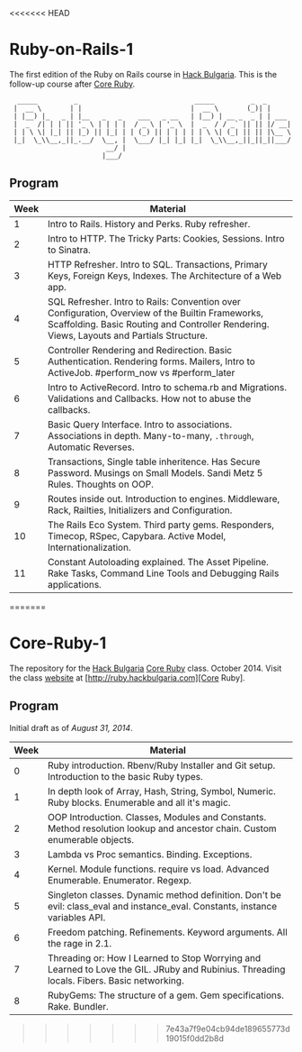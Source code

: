 <<<<<<< HEAD
# Ruby-on-Rails-1

The first edition of the Ruby on Rails course in [Hack Bulgaria]. This is the
follow-up course after [Core Ruby].

```
  _____         _                             _____         _  _      
 |  __ \       | |                           |  __ \       (_)| |     
 | |__) |_   _ | |__   _   _    ___   _ __   | |__) | __ _  _ | | ___ 
 |  _  /| | | || '_ \ | | | |  / _ \ | '_ \  |  _  / / _` || || |/ __|
 | | \ \| |_| || |_) || |_| | | (_) || | | | | | \ \| (_| || || |\__ \
 |_|  \_\\__,_||_.__/  \__, |  \___/ |_| |_| |_|  \_\\__,_||_||_||___/
                        __/ |                                         
                       |___/                                          
```

## Program

Week | Material
---- | --------
1    | Intro to Rails. History and Perks. Ruby refresher.
2    | Intro to HTTP. The Tricky Parts: Cookies, Sessions. Intro to Sinatra.
3    | HTTP Refresher. Intro to SQL. Transactions, Primary Keys, Foreign Keys, Indexes. The Architecture of a Web app.
4    | SQL Refresher. Intro to Rails: Convention over Configuration, Overview of the Builtin Frameworks, Scaffolding. Basic Routing and Controller Rendering. Views, Layouts and Partials Structure.
5    | Controller Rendering and Redirection. Basic Authentication. Rendering forms. Mailers, Intro to ActiveJob. #perform_now vs #perform_later
6    | Intro to ActiveRecord. Intro to schema.rb and Migrations. Validations and Callbacks. How not to abuse the callbacks.
7    | Basic Query Interface. Intro to associations. Associations in depth. Many-to-many, `.through`, Automatic Reverses.
8    | Transactions, Single table inheritence. Has Secure Password. Musings on Small Models. Sandi Metz 5 Rules. Thoughts on OOP.
9    | Routes inside out. Introduction to engines. Middleware, Rack, Railties, Initializers and Configuration.
10   | The Rails Eco System. Third party gems. Responders, Timecop, RSpec, Capybara. Active Model, Internationalization.
11   | Constant Autoloading explained. The Asset Pipeline. Rake Tasks, Command Line Tools and Debugging Rails applications.
=======
# Core-Ruby-1

The repository for the [Hack Bulgaria][] [Core Ruby][] class. October 2014. Visit the class [website][Core Ruby] at [http://ruby.hackbulgaria.com][Core Ruby].

## Program

Initial draft as of _August 31, 2014_.

Week | Material
---- | --------
 0   | Ruby introduction. Rbenv/Ruby Installer and Git setup. Introduction to the basic Ruby types.
 1   | In depth look of Array, Hash, String, Symbol, Numeric. Ruby blocks. Enumerable and all it's magic.
 2   | OOP Introduction. Classes, Modules and Constants. Method resolution lookup and ancestor chain. Custom enumerable objects.
 3   | Lambda vs Proc semantics. Binding. Exceptions.
 4   | Kernel. Module functions. require vs load. Advanced Enumerable. Enumerator. Regexp.
 5   | Singleton classes. Dynamic method definition. Don't be evil: class_eval and instance_eval. Constants, instance variables API.
 6   | Freedom patching. Refinements. Keyword arguments. All the rage in 2.1.
 7   | Threading or: How I Learned to Stop Worrying and Learned to Love the GIL. JRuby and Rubinius. Threading locals. Fibers. Basic networking.
 8   | RubyGems: The structure of a gem. Gem specifications. Rake. Bundler.
>>>>>>> 7e43a7f9e04cb94de189655773d19015f0dd2b8d

[Hack Bulgaria]: http://hackbulgaria.com
[Core Ruby]: http://ruby.hackbulgaria.com

